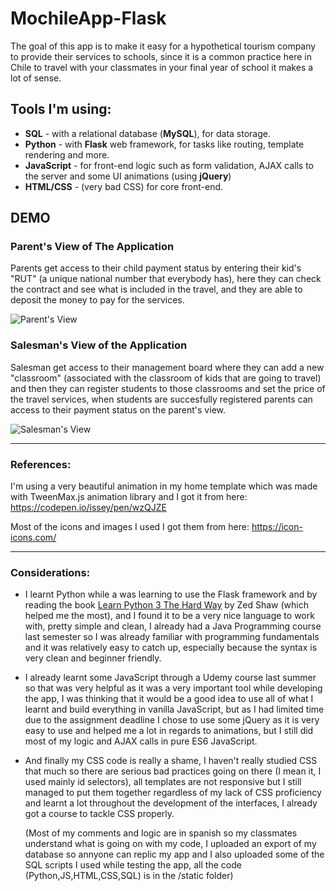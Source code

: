 # MochileApp-Flask

The goal of this app is to make it easy for a hypothetical tourism company to provide their services to schools, since it is a
common practice here in Chile to travel with your classmates in your final year of school it makes a lot of sense.

## Tools I'm using:
* **SQL** - with a relational database (**MySQL**), for data storage.
* **Python** - with **Flask** web framework, for tasks like routing, template rendering and more.
* **JavaScript** - for front-end logic such as form validation, AJAX calls to the server and some UI animations (using **jQuery**)
* **HTML/CSS** - (very bad CSS) for core front-end. 

## DEMO

### Parent's View of The Application
Parents get access to their child payment status by entering their kid's "RUT" (a unique national number that everybody has),
here they can check the contract and see what is included in the travel, and they are able to deposit the money to pay for the services.

![Parent's View](https://i.imgur.com/F7qxKLM.gif "Parent's View")

### Salesman's View of the Application
Salesman get access to their management board where they can add a new "classroom" (associated with the classroom of kids that are going to travel) and then they can register students to those classrooms and set the price of the travel services, when students are succesfully registered parents can access to their payment status on the parent's view.

![Salesman's View](https://i.imgur.com/PS3MfbZ.gif "Salesman's View")

---

### References:
I'm using a very beautiful animation in my home template which was made with TweenMax.js animation library and I got it from here:
https://codepen.io/issey/pen/wzQJZE

Most of the icons and images I used I got them from here:
https://icon-icons.com/

---

### Considerations:
*  I learnt Python while a was learning to use the Flask framework and by reading the book [Learn Python 3 The Hard Way](https://www.amazon.com/Learn-Python-Hard-Way-Introduction/dp/0134692888) by Zed Shaw (which helped me the most), and I found it to be a very nice language to work with, pretty simple and clean, I already had a Java Programming course last semester so I was already familiar with programming fundamentals and it was relatively easy to catch up, especially because the syntax is very clean and beginner friendly.

*  I already learnt some JavaScript through a Udemy course last summer so that was very helpful as it was a very important tool while developing the app, I was thinking that it would be a good idea to use all of what I learnt and build everything in vanilla JavaScript, but as I had limited time due to the assignment deadline I chose to use some jQuery as it is very easy to use and helped me a lot in regards to animations, but I still did most of my logic and AJAX calls in pure ES6 JavaScript.

*  And finally my CSS code is really a shame, I haven't really studied CSS that much so there are serious bad practices going on there (I mean it, I used mainly id selectors), all templates are not responsive but I still managed to put them 
together regardless of my lack of CSS proficiency and learnt a lot throughout the development of the interfaces, I already got  a course to tackle CSS properly.

    (Most of my comments and logic are in spanish so my classmates understand what is going on with my code, I uploaded an export of my database so annyone can replic my app and I also uploaded some of the SQL scripts I used while testing the app,
    all the code (Python,JS,HTML,CSS,SQL) is in the /static folder)
